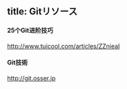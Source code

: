 title: Gitリソース
---

#### 25个Git进阶技巧

http://www.tuicool.com/articles/ZZnieaI

#### Git技術

http://git.osser.jp

